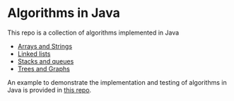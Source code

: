 # Algorithms in Java #

This repo is a collection of algorithms implemented in Java

+ [Arrays and Strings](./src/com/algorithms/ArrayList/AlgorithmList.md)
+ [Linked lists](./src/com/algorithms/LinkedList/AlgorithmList.md)
+ [Stacks and queues](./src/com/algorithms/StacksAndQueues/AlgorithmList.md)
+ [Trees and Graphs](./src/com/algorithms/TreesAndGraphs/AlgorithmList.md)

An example to demonstrate the implementation and testing of algorithms in Java is provided in [this repo](https://github.com/jfspps/JavaAlgorithmsDemo).